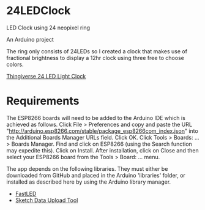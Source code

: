 # 24LEDClock
LED Clock using 24 neopixel ring

An Arduino project

The ring only consists of 24LEDs so I created a clock that makes use of fractional brightness to display a 12hr clock using three free to choose colors.

[Thingiverse 24 LED Light Clock](https://www.thingiverse.com/thing:4541805)

# Requirements
The ESP8266 boards will need to be added to the Arduino IDE which is achieved as follows. Click File > Preferences and copy and paste the URL "http://arduino.esp8266.com/stable/package_esp8266com_index.json" into the Additional Boards Manager URLs field. Click OK. Click Tools > Boards: ... > Boards Manager. Find and click on ESP8266 (using the Search function may expedite this). Click on Install. After installation, click on Close and then select your ESP8266 board from the Tools > Board: ... menu.

The app depends on the following libraries. They must either be downloaded from GitHub and placed in the Arduino 'libraries' folder, or installed as described here by using the Arduino library manager.

- [FastLED](https://github.com/FastLED/FastLED)
- [Sketch Data Upload Tool](https://github.com/esp8266/arduino-esp8266fs-plugin/releases/download/0.2.0/ESP8266FS-0.2.0.zip)

